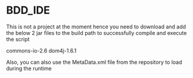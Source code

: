# BDD_IDE

This is not a project at the moment hence you need to download and add the below 2 jar files to the build path to successfully compile and execute the script

commons-io-2.6
dom4j-1.6.1

Also, you can also use the MetaData.xml file from the repository to load during the runtime